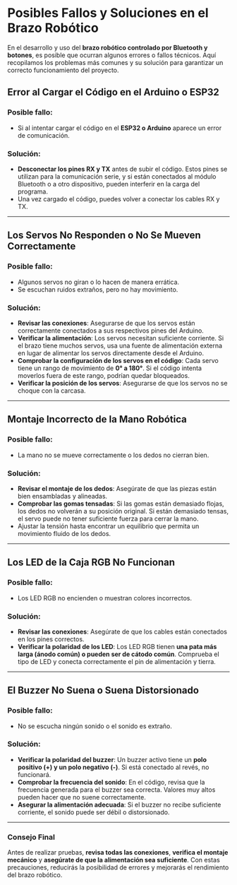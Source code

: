 # Posibles Fallos y Soluciones en el Brazo Robótico

En el desarrollo y uso del **brazo robótico controlado por Bluetooth y botones**, es posible que ocurran algunos errores o fallos técnicos. Aquí recopilamos los problemas más comunes y su solución para garantizar un correcto funcionamiento del proyecto.

## **Error al Cargar el Código en el Arduino o ESP32**
### **Posible fallo:**
- Si al intentar cargar el código en el **ESP32 o Arduino** aparece un error de comunicación.

### **Solución:**
- **Desconectar los pines RX y TX** antes de subir el código. Estos pines se utilizan para la comunicación serie, y si están conectados al módulo Bluetooth o a otro dispositivo, pueden interferir en la carga del programa.
- Una vez cargado el código, puedes volver a conectar los cables RX y TX.

---

## **Los Servos No Responden o No Se Mueven Correctamente**
### **Posible fallo:**
- Algunos servos no giran o lo hacen de manera errática.
- Se escuchan ruidos extraños, pero no hay movimiento.

### **Solución:**
- **Revisar las conexiones**: Asegurarse de que los servos están correctamente conectados a sus respectivos pines del Arduino.
- **Verificar la alimentación**: Los servos necesitan suficiente corriente. Si el brazo tiene muchos servos, usa una fuente de alimentación externa en lugar de alimentar los servos directamente desde el Arduino.
- **Comprobar la configuración de los servos en el código**: Cada servo tiene un rango de movimiento de **0° a 180°**. Si el código intenta moverlos fuera de este rango, podrían quedar bloqueados.
- **Verificar la posición de los servos**: Asegurarse de que los servos no se choque con la carcasa.

---

## **Montaje Incorrecto de la Mano Robótica**
### **Posible fallo:**
- La mano no se mueve correctamente o los dedos no cierran bien.

### **Solución:**
- **Revisar el montaje de los dedos**: Asegúrate de que las piezas están bien ensambladas y alineadas.
- **Comprobar las gomas tensadas**: Si las gomas están demasiado flojas, los dedos no volverán a su posición original. Si están demasiado tensas, el servo puede no tener suficiente fuerza para cerrar la mano.
- Ajustar la tensión hasta encontrar un equilibrio que permita un movimiento fluido de los dedos.

---

## **Los LED de la Caja RGB No Funcionan**
### **Posible fallo:**
- Los LED RGB no encienden o muestran colores incorrectos.

### **Solución:**
- **Revisar las conexiones**: Asegúrate de que los cables están conectados en los pines correctos.
- **Verificar la polaridad de los LED**: Los LED RGB tienen **una pata más larga (ánodo común) o pueden ser de cátodo común**. Comprueba el tipo de LED y conecta correctamente el pin de alimentación y tierra.

---

## **El Buzzer No Suena o Suena Distorsionado**
### **Posible fallo:**
- No se escucha ningún sonido o el sonido es extraño.

### **Solución:**
- **Verificar la polaridad del buzzer**: Un buzzer activo tiene un **polo positivo (+) y un polo negativo (-)**. Si está conectado al revés, no funcionará.
- **Comprobar la frecuencia del sonido**: En el código, revisa que la frecuencia generada para el buzzer sea correcta. Valores muy altos pueden hacer que no suene correctamente.
- **Asegurar la alimentación adecuada**: Si el buzzer no recibe suficiente corriente, el sonido puede ser débil o distorsionado.

---

### **Consejo Final**
Antes de realizar pruebas, **revisa todas las conexiones**, **verifica el montaje mecánico** y **asegúrate de que la alimentación sea suficiente**. Con estas precauciones, reducirás la posibilidad de errores y mejorarás el rendimiento del brazo robótico.
